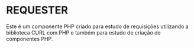 # REQUESTER
Este é um componente PHP criado para estudo de requisições utilizando a biblioteca CURL com PHP e também para estudo de criação de componentes PHP.